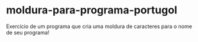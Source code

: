 # moldura-para-programa-portugol
Exercício de um programa que cria uma moldura de caracteres para o nome de seu programa!

